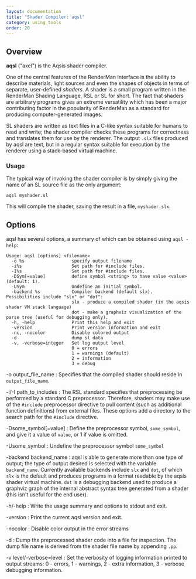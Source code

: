 ```yaml
---
layout: documentation
title: "Shader Compiler: aqsl"
category: using_tools
order: 20
---
```



Overview
--------

**aqsl** ("axel") is the Aqsis shader compiler.

One of the central features of the RenderMan Interface is the ability to
describe materials, light sources and even the shapes of objects in terms of
separate, user-defined *shaders*.  A shader is a small program written in the
RenderMan Shading Language, RSL or SL for short.  The fact that shaders are
arbitrary programs gives an extreme versatility which has been a major
contributing factor in the popularity of RenderMan as a standard for producing
computer-generated images.

SL shaders are written as text files in a C-like syntax suitable for humans to
read and write; the shader compiler checks these programs for correctness and
translates them for use by the renderer.  The output `.slx` files produced by
aqsl are text, but in a regular syntax suitable for execution by the renderer
using a stack-based virtual machine.

### Usage

The typical way of invoking the shader compiler is by simply giving the name of
an SL source file as the only argument:

    aqsl myshader.sl

This will compile the shader, saving the result in a file, `myshader.slx`.

Options 
-------

aqsl has several options, a summary of which can be obtained using `aqsl -help`:

    Usage: aqsl [options] <filename>
      -o %s                  specify output filename
      -i%s                   Set path for #include files.
      -I%s                   Set path for #include files.
      -DSym[=value]          define symbol <string> to have value <value> (default: 1).
      -USym                  Undefine an initial symbol.
      -backend %s            Compiler backend (default slx).  Possibilities include "slx" or "dot":
                             slx - produce a compiled shader (in the aqsis shader VM stack language)
                             dot - make a graphviz visualization of the parse tree (useful for debugging only).
      -h, -help              Print this help and exit
      -version               Print version information and exit
      -nc, -nocolor          Disable colored output
      -d                     dump sl data
      -v, -verbose=integer   Set log output level
                             0 = errors
                             1 = warnings (default)
                             2 = information
                             3 = debug

-o output_file_name
  : Specifies that the compiled shader should reside in `output_file_name`.

-i/-I path_to_includes
  : The RSL standard specifies that preprocessing be performed by a standard C
    preprocessor.  Therefore, shaders may make use of the `#include` preprocessor
    directive to pull content (such as additional function definitions) from
    external files.  These options add a directory to the search path for the
    `#include` directive.

-Dsome_symbol[=value]
  : Define the preprocessor symbol, `some_symbol`, and give it a value of
    `value`, or 1 if value is omitted.

-Usome_symbol
  : Undefine the preprocessor symbol `some_symbol`

-backend backend_name
  : aqsl is able to generate more than one type of output; the type of output
    desired is selected with the variable `backend_name`.  Currently available
    backends include `slx` and `dot`, of which `slx` is the default and
    produces programs in a format readable by the aqsis shader virtual machine.
    `dot` is a debugging backend used to produce a graphviz graph of the internal
    abstract syntax tree generated from a shader (this isn't useful for the end
    user).

-h/-help
  : Write the usage summary and options to stdout and exit.

-version
  : Print the current aqsl version and exit.

-nocolor
  : Disable color output in the error streams

-d
  : Dump the preprocessed shader code into a file for inspection.  The dump
    file name is derived from the shader file name by appending `.pp`.

-v level/-verbose=level
  : Set the verbosity of logging information printed to output streams: 0 -
    errors, 1 - warnings, 2 - extra information, 3 - verbose debugging information.

